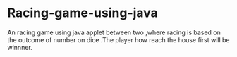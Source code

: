 # Racing-game-using-java
An racing game using java applet between two ,where racing is based on the outcome of number on dice .The player how reach the house first will be winnner.

